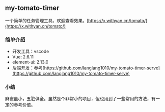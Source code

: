 ## my-tomato-timer

一个简单的任务管理工具。欢迎查看效果。[https://x.withyan.cn/tomato/](https://x.withyan.cn/tomato/)

### 简单介绍
* 开发工具：vscode
* Vue: 2.6.11
* element-ui: 2.13.0
* 后端开发：参考[https://github.com/langlang1010/my-tomato-timer-serve](https://github.com/langlang1010/my-tomato-timer-serve)

### 小结
麻雀虽小，五脏俱全。虽然是个非常小的项目，但也用到了一些常用的方法，有一定的参考价值。




